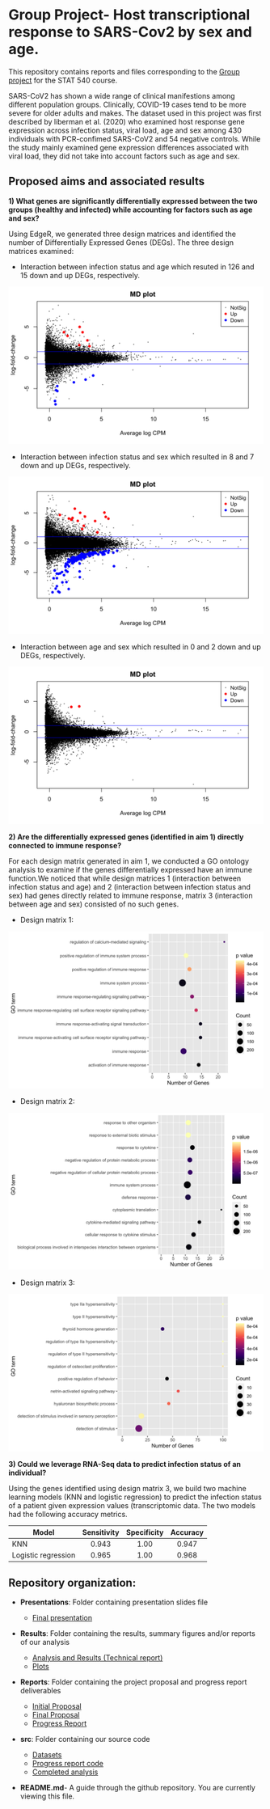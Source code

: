 # Group Project- Host transcriptional response to SARS-Cov2 by sex and age. 

This repository contains reports and files corresponding to the [Group project](https://stat540-ubc.github.io/group_project_rubrics.html) for the STAT 540 course. 

SARS-CoV2 has shown a wide range of clinical manifestions among different population groups. Clinically, COVID-19 cases tend to be more severe for older adults and makes. The dataset used in this project was first described by liberman et al. (2020) who examined host response gene expression across infection status, viral load, age and sex among 430 individuals with PCR-confimed SARS-CoV2 and 54 negative controls. While the study mainly examined gene expression differences associated with viral load, they did not take into account factors such as age and sex. 

## Proposed aims and associated results 

**1) What genes are significantly differentially expressed between the two groups (healthy and infected) while accounting for factors such as age and sex?**

Using EdgeR, we generated three design matrices and identified the number of Differentially Expressed Genes (DEGs). The three design matrices examined:

- Interaction between infection status and age which resuted in 126 and 15 down and up DEGs, respectively.

![](Results/Plots/MD_1.png)

- Interaction between infection status and sex which resulted in 8 and 7 down and up DEGs, respectively. 

![](Results/Plots/MD_2.png)

- Interaction between age and sex which resulted in 0 and 2 down and up DEGs, respectively. 

![](Results/Plots/MD_3.png)

**2) Are the differentially expressed genes (identified in aim 1) directly connected to immune response?**

For each design matrix generated in aim 1, we conducted a GO ontology analysis to examine if the genes differentially expressed have an immune function.We noticed that while design matrices 1 (interaction between infection status and age) and 2 (interaction between infection status and sex) had genes directly related to immune response, matrix 3 (interaction between age and sex) consisted of no such genes. 

- Design matrix 1:

![](Results/Plots/GoSeq_1.png)

- Design matrix 2:

![](Results/Plots/GoSeq_2.png)

- Design matrix 3:

![](Results/Plots/GoSeq_3.png)


**3) Could we leverage RNA-Seq data to predict infection status of an individual?**

Using the genes identified using design matrix 3, we build two machine learning models (KNN and logistic regression) to predict the infection status of a patient given expression values (transcriptomic data. The two models had the following accuracy metrics. 

| Model         | Sensitivity   | Specificity  | Accuracy |
| ------------- |:-------------:| :-----:| :--------------: |
| KNN           | 0.943 | 1.00 | 0.947 |
| Logistic regression      | 0.965 | 1.00 | 0.968 |

## Repository organization:

* **Presentations**: Folder containing presentation slides file
    * [Final presentation](Presentations/STAT540.pptx)

* **Results**: Folder containing the results, summary figures and/or reports of our analysis 
    * [Analysis and Results (Technical report)](Results/Analysis_and_Results.md)
    * [Plots](Results/Plots)

* **Reports**: Folder containing the project proposal and progress report deliverables
    * [Initial Proposal](Reports/initial_project_proposal.md)
    * [Final Proposal](Reports/final_project_proposal.md)
    * [Progress Report](Reports/Progress-Report.md)
    

* **src**: Folder containing our source code
    * [Datasets](src/GSE152075)
    * [Progress report code](src/Progress_report.Rmd)
    * [Completed analysis](src/imputed.Rmd)

* **README.md**- A guide through the github repository. You are currently viewing this file.

